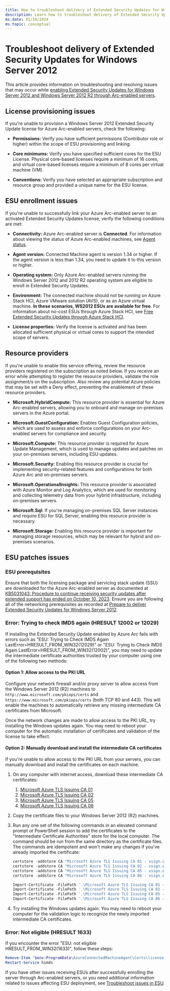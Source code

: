 ```yaml
---
title: How to troubleshoot delivery of Extended Security Updates for Windows Server 2012 through Azure Arc
description: Learn how to troubleshoot delivery of Extended Security Updates for Windows Server 2012 through Azure Arc.
ms.date: 01/19/2024
ms.topic: conceptual
---
```


# Troubleshoot delivery of Extended Security Updates for Windows Server 2012

This article provides information on troubleshooting and resolving issues that may occur while [enabling Extended Security Updates for Windows Server 2012 and Windows Server 2012 R2 through Arc-enabled servers](deliver-extended-security-updates.md).

## License provisioning issues

If you're unable to provision a Windows Server 2012 Extended Security Update license for Azure Arc-enabled servers, check the following:

- **Permissions:** Verify you have sufficient permissions (Contributor role or higher) within the scope of ESU provisioning and linking.  

- **Core minimums:** Verify you have specified sufficient cores for the ESU License. Physical core-based licenses require a minimum of 16 cores, and virtual core-based licenses require a minimum of 8 cores per virtual machine (VM). 

- **Conventions:** Verify you have selected an appropriate subscription and resource group and provided a unique name for the ESU license.     

## ESU enrollment issues

If you're unable to successfully link your Azure Arc-enabled server to an activated Extended Security Updates license, verify the following conditions are met:

- **Connectivity:** Azure Arc-enabled server is **Connected**. For information about viewing the status of Azure Arc-enabled machines, see [Agent status](overview.md#agent-status).

- **Agent version:** Connected Machine agent is version 1.34 or higher. If the agent version is less than 1.34, you need to update it to this version or higher.

- **Operating system:** Only Azure Arc-enabled servers running the Windows Server 2012 and 2012 R2 operating system are eligible to enroll in Extended Security Updates.

- **Environment:** The connected machine should not be running on Azure Stack HCI, Azure VMware solution (AVS), or as an Azure virtual machine. **In these scenarios, WS2012 ESUs are available for free**. For information about no-cost ESUs through Azure Stack HCI, see [Free Extended Security Updates through Azure Stack HCI](/azure-stack/hci/manage/azure-benefits-esu?tabs=windows-server-2012).

- **License properties:** Verify the license is activated and has been allocated sufficient physical or virtual cores to support the intended scope of servers.

## Resource providers

If you're unable to enable this service offering, review the resource providers registered on the subscription as noted below. If you receive an error while attempting to register the resource providers, validate the role assignment/s on the subscription. Also review any potential Azure policies that may be set with a Deny effect, preventing the enablement of these resource providers.

- **Microsoft.HybridCompute:** This resource provider is essential for Azure Arc-enabled servers, allowing you to onboard and manage on-premises servers in the Azure portal.

- **Microsoft.GuestConfiguration:** Enables Guest Configuration policies, which are used to assess and enforce configurations on your Arc-enabled servers for compliance and security.

- **Microsoft.Compute:** This resource provider is required for Azure Update Management, which is used to manage updates and patches on your on-premises servers, including ESU updates.

- **Microsoft.Security:** Enabling this resource provider is crucial for implementing security-related features and configurations for both Azure Arc and on-premises servers.

- **Microsoft.OperationalInsights:** This resource provider is associated with Azure Monitor and Log Analytics, which are used for monitoring and collecting telemetry data from your hybrid infrastructure, including on-premises servers.

- **Microsoft.Sql:** If you're managing on-premises SQL Server instances and require ESU for SQL Server, enabling this resource provider is necessary.

- **Microsoft.Storage:** Enabling this resource provider is important for managing storage resources, which may be relevant for hybrid and on-premises scenarios.

## ESU patches issues

### ESU prerequisites

Ensure that both the licensing package and servicing stack update (SSU) are downloaded for the Azure Arc-enabled server as documented at [KB5031043: Procedure to continue receiving security updates after extended support has ended on October 10, 2023](https://support.microsoft.com/topic/kb5031043-procedure-to-continue-receiving-security-updates-after-extended-support-has-ended-on-october-10-2023-c1a20132-e34c-402d-96ca-1e785ed51d45). Ensure you are following all of the networking prerequisites as recorded at [Prepare to deliver Extended Security Updates for Windows Server 2012](prepare-extended-security-updates.md?tabs=azure-cloud#networking).

### Error: Trying to check IMDS again (HRESULT 12002 or 12029)

If installing the Extended Security Update enabled by Azure Arc fails with errors such as "ESU: Trying to Check IMDS Again LastError=HRESULT_FROM_WIN32(12029)" or "ESU: Trying to Check IMDS Again LastError=HRESULT_FROM_WIN32(12002)", you may need to update the intermediate certificate authorities trusted by your computer using one of the following two methods:

#### Option 1: Allow access to the PKI URL

Configure your network firewall and/or proxy server to allow access from the Windows Server 2012 (R2) machines to `http://www.microsoft.com/pkiops/certs` and `https://www.microsoft.com/pkiops/certs` (both TCP 80 and 443). This will enable the machines to automatically retrieve any missing intermediate CA certificates from Microsoft.

Once the network changes are made to allow access to the PKI URL, try installing the Windows updates again. You may need to reboot your computer for the automatic installation of certificates and validation of the license to take effect.

#### Option 2: Manually download and install the intermediate CA certificates

If you're unable to allow access to the PKI URL from your servers, you can manually download and install the certificates on each machine.

1. On any computer with internet access, download these intermediate CA certificates:
    1. [Microsoft Azure TLS Issuing CA 01](https://www.microsoft.com/pkiops/certs/Microsoft%20Azure%20TLS%20Issuing%20CA%2001%20-%20xsign.crt)
    1. [Microsoft Azure TLS Issuing CA 02](https://www.microsoft.com/pkiops/certs/Microsoft%20Azure%20TLS%20Issuing%20CA%2002%20-%20xsign.crt)
    1. [Microsoft Azure TLS Issuing CA 05](https://www.microsoft.com/pkiops/certs/Microsoft%20Azure%20TLS%20Issuing%20CA%2005%20-%20xsign.crt)
    1. [Microsoft Azure TLS Issuing CA 06](https://www.microsoft.com/pkiops/certs/Microsoft%20Azure%20TLS%20Issuing%20CA%2006%20-%20xsign.crt)
1. Copy the certificate files to your Windows Server 2012 (R2) machines.
1. Run any one set of the following commands in an elevated command prompt or PowerShell session to add the certificates to the "Intermediate Certificate Authorities" store for the local computer. The command should be run from the same directory as the certificate files. The commands are idempotent and won't make any changes if you've already imported the certificate:

    ```powershell
    certstore -addstore CA "Microsoft Azure TLS Issuing CA 01 - xsign.crt"
    certstore -addstore CA "Microsoft Azure TLS Issuing CA 02 - xsign.crt"
    certstore -addstore CA "Microsoft Azure TLS Issuing CA 05 - xsign.crt"
    certstore -addstore CA "Microsoft Azure TLS Issuing CA 06 - xsign.crt"
    ```

    ```powershell
    Import-Certificate -FilePath '.\Microsoft Azure TLS Issuing CA 01 - xsign.crt' -CertStoreLocation Cert:\LocalMachine\CA
    Import-Certificate -FilePath '.\Microsoft Azure TLS Issuing CA 02 - xsign.crt' -CertStoreLocation Cert:\LocalMachine\CA
    Import-Certificate -FilePath '.\Microsoft Azure TLS Issuing CA 05 - xsign.crt' -CertStoreLocation Cert:\LocalMachine\CA
    Import-Certificate -FilePath '.\Microsoft Azure TLS Issuing CA 06 - xsign.crt' -CertStoreLocation Cert:\LocalMachine\CA
    ```

1. Try installing the Windows updates again. You may need to reboot your computer for the validation logic to recognize the newly imported intermediate CA certificates.

### Error: Not eligible (HRESULT 1633)

If you encounter the error "ESU: not eligible HRESULT_FROM_WIN32(1633)", follow these steps:

```powershell
Remove-Item "$env:ProgramData\AzureConnectedMachineAgent\Certs\license.json" -Force
Restart-Service himds
```

If you have other issues receiving ESUs after successfully enrolling the server through Arc-enabled servers, or you need additional information related to issues affecting ESU deployment, see [Troubleshoot issues in ESU](/troubleshoot/windows-client/windows-7-eos-faq/troubleshoot-extended-security-updates-issues).
